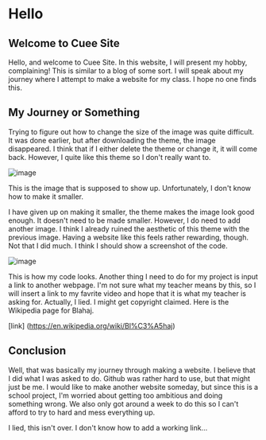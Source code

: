 # Hello

## Welcome to Cuee Site


Hello, and welcome to Cuee Site. In this website, I will present my hobby, complaining! This is similar to a blog of some sort. I will speak about my journey where I attempt to make a website for my class. I hope no one finds this. 

## My Journey or Something

Trying to figure out how to change the size of the image was quite difficult. It was done earlier, but after downloading the theme, the image disappeared. I think that if I either delete the theme or change it, it will come back. However, I quite like this theme so I don't really want to.

![image](https://user-images.githubusercontent.com/114519172/192899352-642a683b-016d-4014-be88-b43316c284f0.png)

This is the image that is supposed to show up. Unfortunately, I don't know how to make it smaller.

I have given up on making it smaller, the theme makes the image look good enough. It doesn't need to be made smaller. However, I do need to add another image. I think I already ruined the aesthetic of this theme with the previous image. Having a website like this feels rather rewarding, though. Not that I did much. I think I should show a screenshot of the code.

![image](https://user-images.githubusercontent.com/114519172/192900227-e80f2983-b6cb-4120-a339-51d39ad6ca39.png)

This is how my code looks. Another thing I need to do for my project is input a link to another webpage. I'm not sure what my teacher means by this, so I will insert a link to my favrite video and hope that it is what my teacher is asking for. Actually, I lied. I might get copyright claimed. Here is the Wikipedia page for Blahaj.

[link] (https://en.wikipedia.org/wiki/Bl%C3%A5haj)

## Conclusion

Well, that was basically my journey through making a website. I believe that I did what I was asked to do. Github was rather hard to use, but that might just be me. I would like to make another website someday, but since this is a school project, I'm worried about getting too ambitious and doing something wrong. We also only got around a week to do this so I can't afford to try to hard and mess everything up.

I lied, this isn't over. I don't know how to add a working link...
